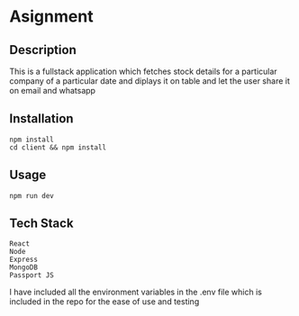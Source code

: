  # Asignment

## Description
This is a fullstack application which fetches stock details for a particular company of a particular date and diplays it on table and let the user share it on email and whatsapp 

## Installation

````
npm install
cd client && npm install

````

## Usage

````
npm run dev 
````

## Tech Stack

````
React
Node
Express
MongoDB
Passport JS

````

I have included all the environment variables in the .env file which is included in the repo for the ease of use and testing






